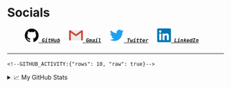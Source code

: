 <!--About Me--->


<!--Tools/Languages--->


<!--Contacts--->
<h1> Socials </h1>
<h5 align="center">
	<code><a href="https://github.com/WiseNat" title="GitHub Profile"><img alt="GitHub" width=32 src="res/github.svg"> GitHub</a></code>
	&emsp;
	<code><a href="mailto:nathan88wise@gmail.com"><img alt="Gmail" width=32 src="res/gmail.svg"> Gmail</a></code>
	&emsp;
	<code><a href="https://twitter.com/WiseNatDev" title="Twitter Profile"><img alt="Twitter" width=32 src="res/twitter.svg"> Twitter</a></code>
	&emsp;
	<code><a href="https://www.linkedin.com/in/nathan-w-5592ba1b5/" title="LinkedIn Profile"><img alt="LinkedIn" width=32 src="res/linkedin.svg"> LinkedIn</a></code>
	&emsp;
</h5>

---

<!--GitHub Recent Activity--->

```<!--GITHUB_ACTIVITY:{"rows": 10, "raw": true}-->```

<!--GitHub Stats--->
<details>
	<summary>📈 My GitHub Stats</summary>
	<p align="center">
		<a href="https://github.com/anuraghazra/github-readme-stats">
			<img align="center" src="https://github-readme-stats.vercel.app/api?username=WiseNat&count_private=true&show_icons=true&title_color=009356&icon_color=75B79A" />
		</a>
	</p>
</details>

<!--**WiseNat/WiseNat** is a ✨ _special_ ✨ repository because its `README.md` (this file) appears on your GitHub profile.-->
